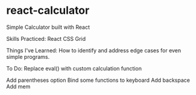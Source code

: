 # react-calculator
Simple Calculator built with React

Skills Practiced:
React
CSS Grid

Things I've Learned:
How to identify and address edge cases for even simple programs. 


To Do:
Replace eval() with custom calculation function

Add parentheses option
Bind some functions to keyboard
Add backspace
Add mem